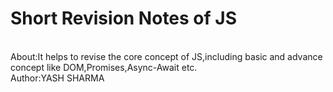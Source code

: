 # Short Revision Notes of JS
<br>
About:It helps to revise the core concept of JS,including basic and advance concept like DOM,Promises,Async-Await etc.
<br>
Author:YASH SHARMA
